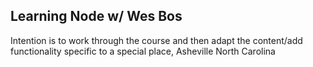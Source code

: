 ## Learning Node w/ Wes Bos

Intention is to work through the course and then adapt the content/add functionality specific to a special place, Asheville North Carolina